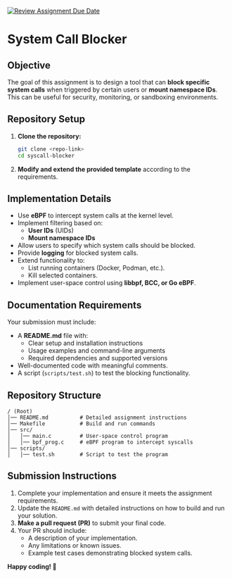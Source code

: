 [![Review Assignment Due Date](https://classroom.github.com/assets/deadline-readme-button-22041afd0340ce965d47ae6ef1cefeee28c7c493a6346c4f15d667ab976d596c.svg)](https://classroom.github.com/a/BuKYgp6E)
# System Call Blocker

## **Objective**
The goal of this assignment is to design a tool that can **block specific system calls** when triggered by certain users or **mount namespace IDs**. This can be useful for security, monitoring, or sandboxing environments.

## **Repository Setup**
1. **Clone the repository:**
   ```sh
   git clone <repo-link>
   cd syscall-blocker
   ```
2. **Modify and extend the provided template** according to the requirements.

## **Implementation Details**
- Use **eBPF** to intercept system calls at the kernel level.
- Implement filtering based on:
  - **User IDs** (UIDs)
  - **Mount namespace IDs**
- Allow users to specify which system calls should be blocked.
- Provide **logging** for blocked system calls.
- Extend functionality to:
  - List running containers (Docker, Podman, etc.).
  - Kill selected containers.
- Implement user-space control using **libbpf, BCC, or Go eBPF**.

## **Documentation Requirements**
Your submission must include:
- A **README.md** file with:
  - Clear setup and installation instructions
  - Usage examples and command-line arguments
  - Required dependencies and supported versions
- Well-documented code with meaningful comments.
- A script (`scripts/test.sh`) to test the blocking functionality.

## **Repository Structure**
```
/ (Root)
│── README.md          # Detailed assignment instructions
│── Makefile           # Build and run commands
│── src/
│   │── main.c         # User-space control program
│   │── bpf_prog.c     # eBPF program to intercept syscalls
│── scripts/
│   │── test.sh        # Script to test the program
```

## **Submission Instructions**
1. Complete your implementation and ensure it meets the assignment requirements.
2. Update the `README.md` with detailed instructions on how to build and run your solution.
3. **Make a pull request (PR)** to submit your final code.
4. Your PR should include:
   - A description of your implementation.
   - Any limitations or known issues.
   - Example test cases demonstrating blocked system calls.

**Happy coding! 🚀**